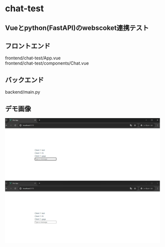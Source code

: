 # chat-test

## Vueとpython(FastAPI)のwebscoket連携テスト

## フロントエンド
frontend/chat-test/App.vue   
frontend/chat-test/components/Chat.vue   

## バックエンド
backend/main.py   

## デモ画像
![](images/2024-07-20-21-49-48.png)